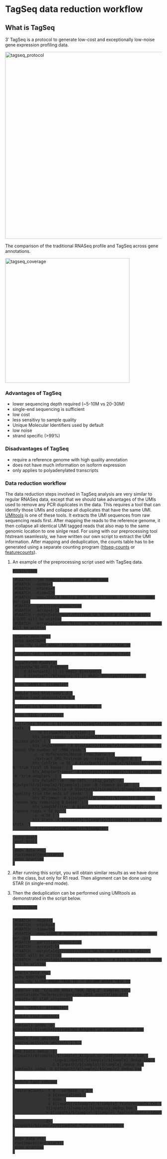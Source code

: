 # TagSeq data reduction workflow

## What is TagSeq

3′ TagSeq is a protocol to generate low-cost and exceptionally low-noise gene expression profiling data.

 <img src="https://raw.githubusercontent.com/ucdavis-bioinformatics-training/2022-June-RNA-Seq-Analysis/master/data_reduction/filetypes_figures/tagseq.png" alt="tagseq_protocol" width="600px"/>


The comparison of the traditional RNASeq profile and TagSeq across gene annotations.

 <img src="https://raw.githubusercontent.com/ucdavis-bioinformatics-training/2022-June-RNA-Seq-Analysis/master/data_reduction/filetypes_figures/lexo.png" alt="tagseq_coverage" width="400px"/>



### Advantages of TagSeq

  * lower sequencing depth required (~5-10M vs 20-30M)
  * single-end sequencing is sufficient
  * low cost
  * less sensitivy to sample quality
  * Unique Molecular Identifiers used by default
  * low noise
  * strand specific (>99%)


### Disadvantages of TagSeq

  * require a reference genome with high quality annotation
  * does not have much information on isoform expression
  * only applies to polyadenylated transcripts


### Data reduction workflow

The data reduction steps involved in TagSeq analysis are very similar to regular RNASeq data, except that we should take advantages of the UMIs used to remove any PCR duplicates in the data. This requires a tool that can identify those UMIs and collapse all duplicates that have the same UMI. [UMItools](https://github.com/CGATOxford/UMI-tools) is one of these tools. It extracts the UMI sequences from raw sequencing reads first. After mapping the reads to the reference genome, it then collapse all identical UMI tagged reads that also map to the same genomic location to one sinlge read. For using with our preprocessing tool htstream seamlessly, we have written our own script to extract the UMI information. After mapping and deduplication, the counts table has to be generated using a separate counting program ([htseq-counts](https://htseq.readthedocs.io/en/release_0.11.1/count.html) or [featurecounts](http://subread.sourceforge.net/)).

1. An example of the preprocessing script used with TagSeq data.

    <pre class="prettyprint"><code class="language-py" style="background-color:333333">#!/bin/bash

    #SBATCH --job-name=salmon_index # Job name
    #SBATCH --nodes=1
    #SBATCH --ntasks=9
    #SBATCH --time=120
    #SBATCH --mem=3000 # Memory pool for all cores (see also --mem-per-cpu)
    #SBATCH --partition=production
    #SBATCH --array=1-38
    #SBATCH --output=slurmout/htstream_%A_%a.out # File to which STDOUT will be written
    #SBATCH --error=slurmout/htstream_%A_%a.err # File to which STDERR will be written

    start=`date +%s`
    echo $HOSTNAME
    echo "My SLURM_ARRAY_TASK_ID: " $SLURM_ARRAY_TASK_ID
    
    sample=`sed "${SLURM_ARRAY_TASK_ID}q;d" samples.txt`
    
    inpath="00-RawData"
    outpath="01-HTS_Preproc"
    [[ -d ${outpath} ]] || mkdir ${outpath}
    [[ -d ${outpath}/${sample} ]] || mkdir ${outpath}/${sample}
    
    echo "SAMPLE: ${sample}"
    
    module load htstream/1.3.3
    module load anaconda3/4.9.2
    
    infile=`ls ${inpath} | grep ${sample}_`
    
    echo "FILE: ${infile}"
    
    call="hts_Stats -L ${outpath}/${sample}/${sample}.json -N 'initial stats' \
              -U ${inpath}/${infile} | \
            hts_SeqScreener -A ${outpath}/${sample}/${sample}.json -N 'screen phix' | \
            hts_SeqScreener -A ${outpath}/${sample}/${sample}.json -N 'count the number of rRNA reads'\
            -r -s References/mouse_rrna.fasta | \
            ./extract_UMI_htstream.py --read 1 --length 6 | \
            hts_CutTrim -a 16 -A ${outpath}/${sample}/${sample}.json -N 'trim first 16 bases' | \
            hts_AdapterTrimmer -A ${outpath}/${sample}/${sample}.json -N 'trim adapters' | \
            hts_PolyATTrim --no-left --skip_polyT -A ${outpath}/${sample}/${sample}.json -N 'remove polyA' | \
            hts_QWindowTrim -A ${outpath}/${sample}/${sample}.json -N 'quality trim the ends of reads' | \
            hts_NTrimmer -A ${outpath}/${sample}/${sample}.json -N 'remove any remaining N bases' | \
            hts_LengthFilter -A ${outpath}/${sample}/${sample}.json -N 'remove reads < 50 bp' \
            -n -m 50 | \
            hts_Stats -A ${outpath}/${sample}/${sample}.json -N 'final stats' \
            -f ${outpath}/${sample}/${sample}"

    echo $call
    eval $call
    
    end=`date +%s`
    runtime=$((end-start))
    echo $runtime
    </code></pre>

2. After running this script, you will obtain similar results as we have done in the class, but only for R1 read. Then alignment can be done using STAR (in single-end mode). 

3. Then the deduplication can be performed using UMItools as demonstrated in the script below.


    <pre class="prettyprint"><code class="language-py" style="background-color:333333">#!/bin/bash


    #SBATCH --nodes=1
    #SBATCH --ntasks=8
    #SBATCH --time=360
    #SBATCH --mem=16000 # Memory pool for all cores (see also --mem-per-cpu)
    #SBATCH --partition=production
    #SBATCH --array=1-54
    #SBATCH --output=logs/counts/count_%A_%a.out # File to which STDOUT will be written
    #SBATCH --error=logs/counts/count_%A_%a.err # File to which STDERR will be written
    
    start=`date +%s`
    echo $HOSTNAME
    echo "My SLURM_ARRAY_TASK_ID: " $SLURM_ARRAY_TASK_ID
    
    sample=`sed "${SLURM_ARRAY_TASK_ID}q;d" samples.txt`
    annotation="References/gencode.vM26.annotation.gtf"
    inpath='02-STAR_alignment'
    
    echo "SAMPLE: ${sample}"
    
    module load samtools
    
    samtools index -b ${inpath}/${sample}/${sample}_Aligned.sortedByCoord.out.bam
    
    module load umitools
    source activate umitools-1.1.2
    
    umi_tools dedup -I ${inpath}/${sample}/${sample}_Aligned.sortedByCoord.out.bam \
                    --log=${inpath}/${sample}/${sample}_dedup.log \
                    -S ${inpath}/${sample}/${sample}_dedup.bam
    samtools index -b ${inpath}/${sample}/${sample}_dedup.bam
    
    
    module load subread
    
    featureCounts -T 4 --verbose -s 1 \
                  -a ${annotation} \
                  -t exon \
                  -o ${inpath}/${sample}/${sample}_featurecounts.txt \
                  ${inpath}/${sample}/${sample}_dedup.bam \
                  > ${inpath}/${sample}/${sample}_featurecounts.stdout \
                  2> ${inpath}/${sample}/${sample}_featurecounts.stderr
    
    
    end=`date +%s`
    runtime=$((end-start))
    echo $runtime
    </code></pre>

